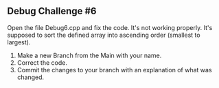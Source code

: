 ## Debug Challenge #6

Open the file Debug6.cpp and fix the code. It's not working properly. 
It's supposed to sort the defined array into ascending order (smallest to largest).

1. Make a new Branch from the Main with your name.
1. Correct the code.
1. Commit the changes to your branch with an explanation of what was changed.
